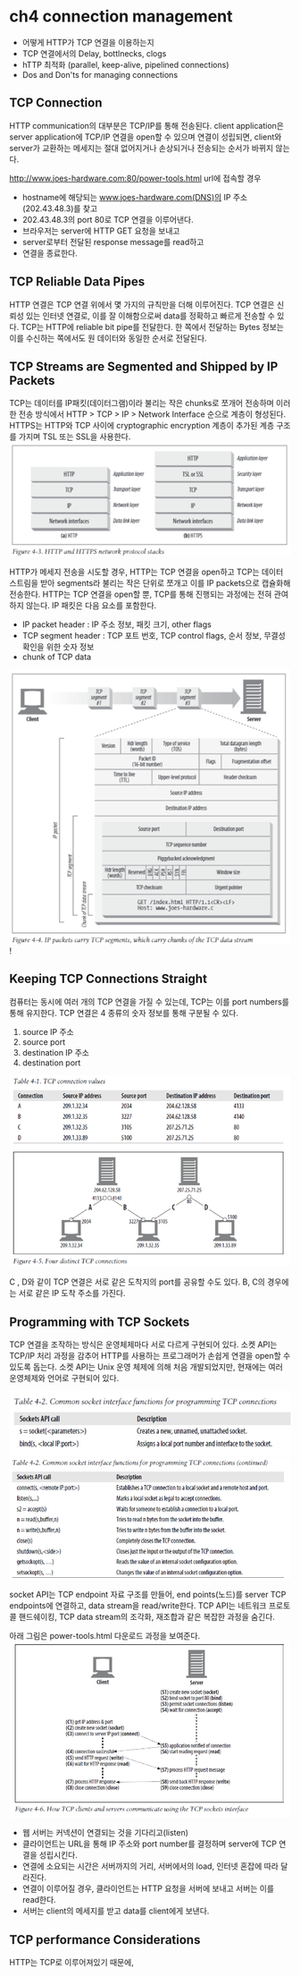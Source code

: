 # ch4 connection management

- 어떻게 HTTP가 TCP 연결을 이용하는지
- TCP 연결에서의 Delay, bottlnecks, clogs
- hTTP 최적화 (parallel, keep-alive, pipelined connections)
- Dos and Don'ts for managing connections

## TCP Connection

HTTP communication의 대부분은 TCP/IP를 통해 전송된다.
client application은 server application에 TCP/IP 연결을 open할 수 있으며
연결이 성립되면, client와 server가 교환하는 메세지는 절대 없어지거나 손상되거나 전송되는 순서가 바뀌지 않는다.

http://www.joes-hardware.com:80/power-tools.html url에 접속할 경우
- hostname에 해당되는 www.joes-hardware.com(DNS)의 IP 주소(202.43.48.3)를 찾고
- 202.43.48.3의 port 80로 TCP 연결을 이루어낸다.
- 브라우저는 server에 HTTP GET 요청을 보내고
- server로부터 전달된 response message를 read하고
- 연결을 종료한다.

## TCP Reliable Data Pipes

HTTP 연결은 TCP 연결 위에서 몇 가지의 규칙만을 더해 이루어진다. 
TCP 연결은 신뢰성 있는 인터넷 연결로, 이를 잘 이해함으로써 data를 정확하고 빠르게 전송할 수 있다.
TCP는 HTTP에 reliable bit pipe를 전달한다. 한 쪽에서 전달하는 Bytes 정보는 이를 수신하는 쪽에서도 원 데이터와 동일한 순서로 전달된다.

## TCP Streams are Segmented and Shipped by IP Packets

TCP는 데이터를 IP패킷(데이터그램)이라 불리는 작은 chunks로 쪼개어 전송하며 이러한 전송 방식에서 HTTP > TCP > IP > Network Interface 순으로 계층이 형성된다. 
HTTPS는 HTTP와 TCP 사이에 cryptographic encryption 계층이 추가된 계층 구조를 가지며 TSL 또는 SSL을 사용한다.
![](./ch4-connection-management/2021-02-01-23-51-34.png)

HTTP가 메세지 전송을 시도할 경우, HTTP는 TCP 연결을 open하고 TCP는 데이터 스트림을 받아 segments라 불리는 작은 단위로 쪼개고 이를 IP packets으로 캡슐화해 전송한다. HTTP는 TCP 연결을 open할 뿐, TCP를 통해 진행되는 과정에는 전혀 관여하지 않는다.
IP 패킷은 다음 요소를 포함한다.

- IP packet header : IP 주소 정보, 패킷 크기, other flags
- TCP segment header : TCP 포트 번호, TCP control flags, 순서 정보, 무결성 확인을 위한 숫자 정보
- chunk of TCP data

![](./ch4-connection-management/2021-02-01-23-51-15.png)!

## Keeping TCP Connections Straight

컴퓨터는 동시에 여러 개의 TCP 연결을 가질 수 있는데, TCP는 이를 port numbers를 통해 유지한다.
TCP 연결은 4 종류의 숫자 정보를 통해 구분될 수 있다.
1. source IP 주소
2. source port
3. destination IP 주소
4. destination port

![](./ch4-connection-management/2021-02-02-23-48-29.png)

C , D와 같이 TCP 연결은 서로 같은 도착지의 port를 공유할 수도 있다.
B, C의 경우에는 서로 같은 IP 도착 주소를 가진다.

## Programming with TCP Sockets

TCP 연결을 조작하는 방식은 운영체제마다 서로 다르게 구현되어 있다.
소켓 API는 TCP/IP 처리 과정을 감추어 HTTP를 사용하는 프로그래머가 손쉽게 연결을 open할 수 있도록 돕는다.
소켓 API는 Unix 운영 체제에 의해 처음 개발되었지만, 현재에는 여러 운영체제와 언어로 구현되어 있다.

![](./ch4-connection-management/2021-02-02-23-53-49.png)
![](./ch4-connection-management/2021-02-02-23-53-55.png)

socket API는 TCP endpoint 자료 구조를 만들어, end points(노드)를 server TCP endpoints에 연결하고, data stream을 read/write한다.
TCP API는 네트워크 프로토콜 핸드쉐이킹, TCP data stream의 조각화, 재조합과 같은 복잡한 과정을 숨긴다.

아래 그림은 power-tools.html 다운로드 과정을 보여준다.
![](ch4-connection-management/23-51-07.png)

- 웹 서버는 커넥션이 연결되는 것을 기다리고(listen)
- 클라이언트는 URL을 통해 IP 주소와 port number를 결정하며 server에 TCP 연결을 성립시킨다.
- 연결에 소요되는 시간은 서버까지의 거리, 서버에서의 load, 인터넷 혼잡에 따라 달라진다.
- 연결이 이루어질 경우, 클라이언트는 HTTP 요청을 서버에 보내고 서버는 이를 read한다.
- 서버는 client의 메세지를 받고 data를 client에게 보낸다.

## TCP performance Considerations

HTTP는 TCP로 이루어져있기 때문에, 
